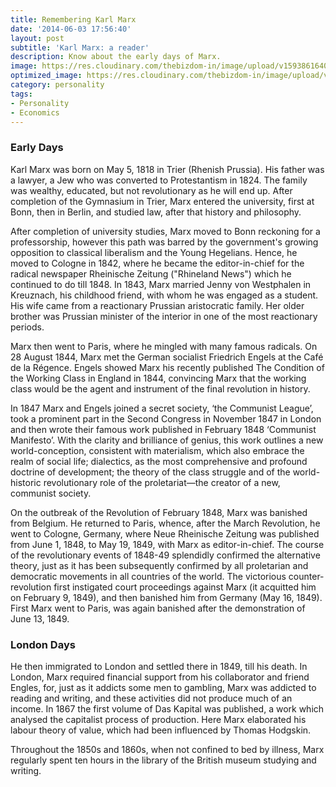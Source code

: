 ```yaml
---
title: Remembering Karl Marx
date: '2014-06-03 17:56:40'
layout: post
subtitle: 'Karl Marx: a reader'
description: Know about the early days of Marx.
image: https://res.cloudinary.com/thebizdom-in/image/upload/v1593861640/karl_qon7dv.jpg
optimized_image: https://res.cloudinary.com/thebizdom-in/image/upload/v1593861640/karl_qon7dv.jpg
category: personality
tags:
- Personality
- Economics
---
```


### **Early Days**

Karl Marx was born on May 5, 1818 in Trier (Rhenish Prussia). His father was a lawyer, a Jew who was converted to Protestantism in 1824. The family was wealthy, educated, but not revolutionary as he will end up. After completion of the Gymnasium in Trier, Marx entered the university, first at Bonn, then in Berlin, and studied law, after that history and philosophy.
 
After completion of university studies, Marx moved to Bonn reckoning for a professorship, however this path was barred by the government's growing opposition to classical liberalism and the Young Hegelians.
Hence, he moved to Cologne in 1842, where he became the editor-in-chief for the radical newspaper Rheinische Zeitung ("Rhineland News") which he continued to do till 1848.
In 1843, Marx married Jenny von Westphalen in Kreuznach, his childhood friend, with whom he was engaged as a student. His wife came from a reactionary Prussian aristocratic family. Her older brother was Prussian minister of the interior in one of the most reactionary periods. 
 
Marx then went to Paris, where he mingled with many famous radicals. On 28 August 1844, Marx met the German socialist Friedrich Engels at the Café de la Régence. Engels showed Marx his recently published The Condition of the Working Class in England in 1844, convincing Marx that the working class would be the agent and instrument of the final revolution in history.
 
In 1847 Marx and Engels joined a secret society, ‘the Communist League’, took a prominent part in the Second Congress in November 1847 in London and then wrote their famous work  published in February 1848 ‘Communist Manifesto’. With the clarity and brilliance of genius, this work outlines a new world-conception, consistent with materialism, which also embrace the realm of social life; dialectics, as the most comprehensive and profound doctrine of development; the theory of the class struggle and of the world-historic revolutionary role of the proletariat—the creator of a new, communist society.
 
On the outbreak of the Revolution of February 1848, Marx was banished from Belgium. He returned to Paris, whence, after the March Revolution, he went to Cologne, Germany, where Neue Rheinische Zeitung was published from June 1, 1848, to May 19, 1849, with Marx as editor-in-chief. The course of the revolutionary events of 1848-49 splendidly confirmed the alternative theory, just as it has been subsequently confirmed by all proletarian and democratic movements in all countries of the world. The victorious counter-revolution first instigated court proceedings against Marx (it acquitted him on February 9, 1849), and then banished him from Germany (May 16, 1849). First Marx went to Paris, was again banished after the demonstration of June 13, 1849.

### **London Days**
He then immigrated to London and settled there in 1849, till his death. In London, Marx required financial support from his collaborator and friend Engles, for, just as it addicts some men to gambling, Marx was addicted to reading and writing, and these activities did not produce much of an income.
In 1867 the first volume of Das Kapital was published, a work which analysed the capitalist process of production. Here Marx elaborated his labour theory of value, which had been influenced by Thomas Hodgskin.
 
Throughout the 1850s and 1860s, when not confined to bed by illness, Marx regularly spent ten hours in the library of the British museum studying and writing.
